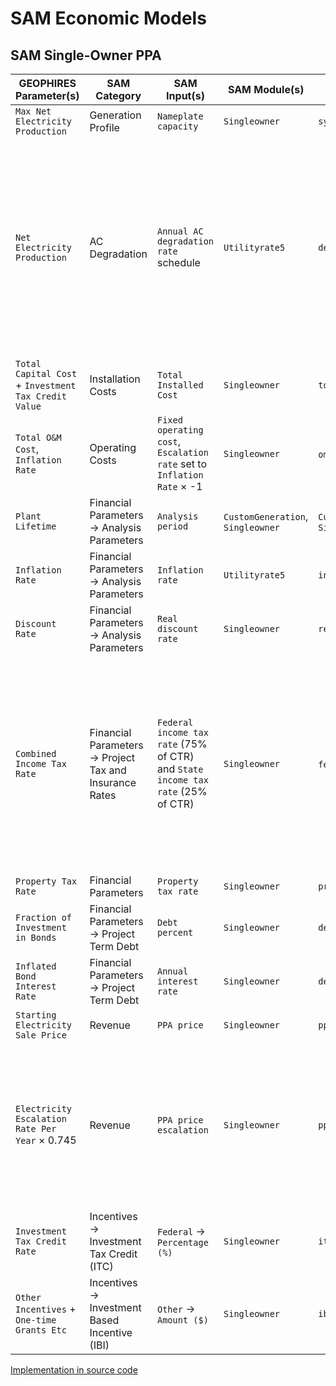# SAM Economic Models

## SAM Single-Owner PPA

| GEOPHIRES Parameter(s)                               | SAM Category                                           | SAM Input(s)                                                                     | SAM Module(s)                     | SAM Parameter Name(s)                                        | Comment                                                                                                                                                                                                          |
|------------------------------------------------------|--------------------------------------------------------|----------------------------------------------------------------------------------|-----------------------------------|--------------------------------------------------------------|------------------------------------------------------------------------------------------------------------------------------------------------------------------------------------------------------------------|
| `Max Net Electricity Production`                     | Generation Profile                                     | `Nameplate capacity`                                                             | `Singleowner`                     | `system_capacity`                                            |                                                                                                                                                                                                                  |
| `Net Electricity Production`                         | AC Degradation                                         | `Annual AC degradation rate` schedule                                            | `Utilityrate5`                    | `degradation`                                                | Percentage difference of each year's `Net Electricity Production` from `Max Net Electricity Production` is input as SAM as the degradation rate schedule in order to match SAM's generation profile to GEOPHIRES |
| `Total Capital Cost` + `Investment Tax Credit Value` | Installation Costs                                     | `Total Installed Cost`                                                           | `Singleowner`                     | `total_installed_cost`                                       |                                                                                                                                                                                                                  |
| `Total O&M Cost`, `Inflation Rate`                   | Operating Costs                                        | `Fixed operating cost`, `Escalation rate` set to `Inflation Rate` × -1           | `Singleowner`                     | `om_fixed`, `om_fixed_escal`                                 |                                                                                                                                                                                                                  |
| `Plant Lifetime`                                     | Financial Parameters → Analysis Parameters             | `Analysis period`                                                                | `CustomGeneration`, `Singleowner` | `CustomGeneration.analysis_period`, `Singleowner.term_tenor` |
| `Inflation Rate`                                     | Financial Parameters → Analysis Parameters             | `Inflation rate`                                                                 | `Utilityrate5`                    | `inflation_rate`                                             |
| `Discount Rate`                                      | Financial Parameters → Analysis Parameters             | `Real discount rate`                                                             | `Singleowner`                     | `real_discount_rate`                                         |                                                                                                                                                                                                                  |
| `Combined Income Tax Rate`                           | Financial Parameters → Project Tax and Insurance Rates | `Federal income tax rate` (75% of CTR) and `State income tax rate` (25%  of CTR) | `Singleowner`                     | `federal_tax_rate`,  `state_tax_rate`                        | GEOPHIRES does have separate parameters for federal and state income tax so the rates are split from the combined rate based on the ratio of SAM's default values of 21% and 7%, respectively.                   |
| `Property Tax Rate`                                  | Financial Parameters                                   | `Property tax rate`                                                              | `Singleowner`                     | `property_tax_rate`                                          |                                                                                                                                                                                                                  |
| `Fraction of Investment in Bonds`                    | Financial Parameters → Project Term Debt               | `Debt percent`                                                                   | `Singleowner`                     | `debt_percent`                                               |                                                                                                                                                                                                                  |
| `Inflated Bond Interest Rate`                        | Financial Parameters → Project Term Debt               | `Annual interest rate`                                                           | `Singleowner`                     | `debt_percent`                                               |                                                                                                                                                                                                                  |
| `Starting Electricity Sale Price`                    | Revenue                                                | `PPA price`                                                                      | `Singleowner`                     | `ppa_price_input`                                            |                                                                                                                                                                                                                  |
| `Electricity Escalation Rate Per Year` × 0.745       | Revenue                                                | `PPA price escalation`                                                           | `Singleowner`                     | `ppa_escalation`                                             | Approximates GEOPHIRES escalation rate into escalation percentage (does not exactly match GEOPHIRES amount-based pricing model)                                                                                  |
| `Investment Tax Credit Rate`                         | Incentives → Investment Tax Credit (ITC)               | `Federal` → `Percentage (%)`                                                     | `Singleowner`                     | `itc_fed_percent`                                            |                                                                                                                                                                                                                  |
| `Other Incentives` + `One-time Grants Etc`           | Incentives → Investment Based Incentive (IBI)          | `Other`  → `Amount ($)`                                                          | `Singleowner`                     | `ibi_oth_amount`                                             |                                                                                                                                                                                                                  |

[Implementation in source code](https://github.com/softwareengineerprogrammer/GEOPHIRES/blob/274786e6799d32dad3f42a2a04297818b811f24c/src/geophires_x/EconomicsSam.py#L135-L195)
